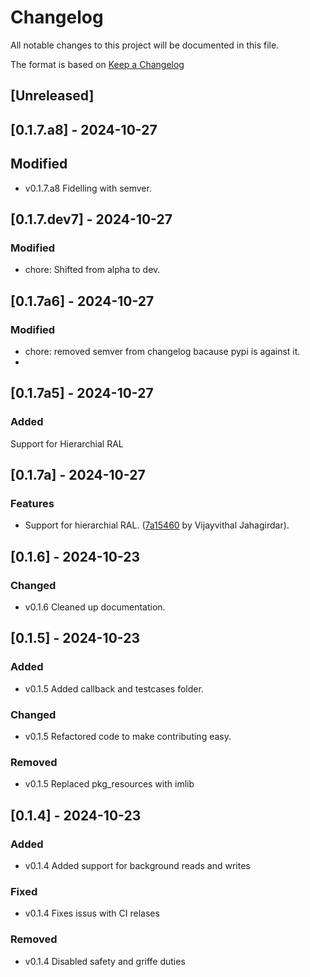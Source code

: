 # Changelog
All notable changes to this project will be documented in this file.

The format is based on [Keep a Changelog](http://keepachangelog.com/en/1.0.0/)

## [Unreleased]

## [0.1.7.a8] - 2024-10-27
## Modified
- v0.1.7.a8 Fidelling with semver.
## [0.1.7.dev7] - 2024-10-27

### Modified

- chore: Shifted from alpha to dev.

## [0.1.7a6] - 2024-10-27

### Modified
- chore: removed semver from changelog bacause pypi is against it.
-
## [0.1.7a5] - 2024-10-27
### Added
Support for Hierarchial RAL

## [0.1.7a] - 2024-10-27

### Features

- Support for hierarchial RAL. ([7a15460](https://github.com/dyumnin/cocotb-ralgen/commit/7a15460afdd1a0ba07a45e668b301e02b941d7be) by Vijayvithal Jahagirdar).

## [0.1.6] - 2024-10-23
### Changed
- v0.1.6 Cleaned up documentation.

## [0.1.5] - 2024-10-23
### Added
- v0.1.5 Added callback and testcases folder.

### Changed
- v0.1.5 Refactored code to make contributing easy.

### Removed
- v0.1.5 Replaced pkg_resources with imlib

## [0.1.4] - 2024-10-23

### Added
- v0.1.4 Added support for background reads and writes

### Fixed
- v0.1.4 Fixes issus with CI relases

### Removed
- v0.1.4 Disabled safety and griffe duties

<!-- insertion marker -->

